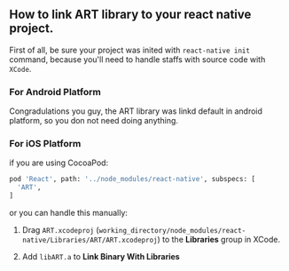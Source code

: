 ## How to link ART library to your react native project.

First of all, be sure your project was inited with `react-native init` command, because you'll need to handle staffs with source code with `XCode`.

### For Android Platform
Congradulations you guy, the ART library was linkd default in android platform, so you don not need doing anything.

### For iOS Platform

if you are using CocoaPod:

```bash
pod 'React', path: '../node_modules/react-native', subspecs: [
  'ART',
]
```

or you can handle this manually:


1. Drag  `ART.xcodeproj` (`working_directory/node_modules/react-native/Libraries/ART/ART.xcodeproj`) to the **Libraries** group in XCode.

2. Add `libART.a` to **Link Binary With Libraries**

